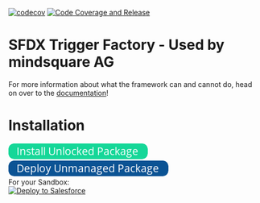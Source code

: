 [![codecov](https://codecov.io/gh/dschibster/sfdx-trigger-factory/branch/master/graph/badge.svg?token=WPU1N1CNE8)](https://codecov.io/gh/dschibster/sfdx-trigger-factory)
[![Code Coverage and Release](https://github.com/dschibster/sfdx-trigger-factory/actions/workflows/deployment.yml/badge.svg)](https://github.com/dschibster/sfdx-trigger-factory/actions/workflows/deployment.yml)


# SFDX Trigger Factory - Used by mindsquare AG

For more information about what the framework can and cannot do, head on over to the [documentation](https://dschibster.github.io/sfdx-trigger-factory)!
# Installation
<div>
<span><a href="https://login.salesforce.com/packaging/installPackage.apexp?p0=04t09000000ikjOAAQ">
  <img alt="Deploy to Salesforce"
       src="https://github.com/dschibster/sfdx-trigger-factory/blob/master/resources/button_install-unlocked-package.png" >
</a>
<span>
<a href="https://githubsfdeploy.herokuapp.com">
  <img alt="Deploy to Salesforce"
       src="https://github.com/dschibster/sfdx-trigger-factory/blob/master/resources/button_deploy-unmanaged-package.png" >
</a>
</span>
<div>
For your Sandbox:
  <div><span>
    <a href="https://test.salesforce.com/packaging/installPackage.apexp?p0=04t09000000ikjOAAQ">
  <img alt="Deploy to Salesforce"
       src="https://github.com/dschibster/ms-triggerframework/blob/master/resources/button_install-unlocked-package.png">
</a></span><div>

